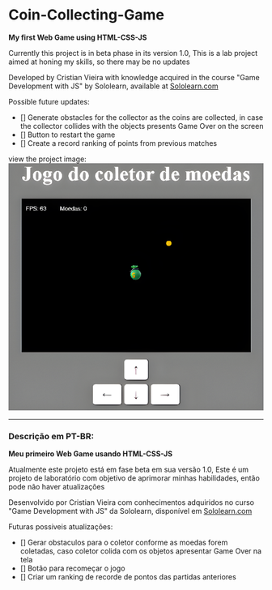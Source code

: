 # Coin-Collecting-Game
 **My first Web Game using HTML-CSS-JS**

Currently this project is in beta phase in its version 1.0,
This is a lab project aimed at honing my skills, so there may be no updates

Developed by Cristian Vieira with knowledge acquired in the course "Game Development with JS" by Sololearn, available at [Sololearn.com](https://www.sololearn.com) 

Possible future  updates:
- [] Generate obstacles for the collector as the coins are collected, in case the collector collides with the objects presents Game Over on the screen
- [] Button to restart the game
- [] Create a record ranking of points from previous matches

view the project image:
![preview image](./images/preview.png)

---

### Descrição em PT-BR:

**Meu primeiro Web Game usando HTML-CSS-JS**

Atualmente este projeto está em fase beta em sua versão 1.0,
Este é um projeto de laboratório com objetivo de aprimorar minhas habilidades, então pode não haver atualizações

Desenvolvido por Cristian Vieira com conhecimentos adquiridos no curso "Game Development with JS" da Sololearn, disponível em [Sololearn.com](https://www.sololearn.com) 

Futuras possiveis atualizações:
- [] Gerar obstaculos para o coletor conforme as moedas forem coletadas, caso coletor colida com os objetos apresentar Game Over na tela
- [] Botão para recomeçar o jogo
- [] Criar um ranking de recorde de pontos das partidas anteriores


